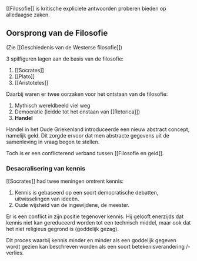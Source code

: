 [[Filosofie]] is kritische expliciete antwoorden proberen bieden op alledaagse zaken.
## Oorsprong van de Filosofie 
(Zie [[Geschiedenis van de Westerse filosofie]])

3 spilfiguren lagen aan de basis van de filosofie:
1. [[Socrates]]
2. [[Plato]]
3. [[Aristoteles]]

Daarbij waren er twee oorzaken voor het ontstaan van de filosofie:
1. Mythisch wereldbeeld viel weg
2. Democratie (leidde tot het onstaan van [[Retorica]])
3. **Handel**

Handel in het Oude Griekenland introduceerde een nieuw abstract concept, namelijk geld. Dit zorgde ervoor dat men abstracte gegevens uit de samenleving in vraag begon te stellen.

Toch is er een conflicterend verband tussen [[Filosofie en geld]].
### Desacralisering van kennis
[[Socrates]] had twee meningen omtrent kennis:
1. Kennis is gebaseerd op een soort democratische debatten, uitwisselingen van ideeën.
2. Oude wijsheid van de ingewijdene, de meester.

Er is een conflict in zijn positie tegenover kennis. Hij gelooft enerzijds dat kennis niet kan gereduceerd worden tot een technisch middel, maar ook dat het niet religieus gegrond is (goddelijk gezag).

Dit proces waarbij kennis minder en minder als een goddelijk gegeven wordt gezien kan beschreven worden als een soort betekenisverandering /-verlies.